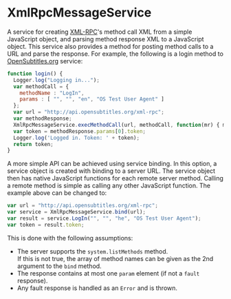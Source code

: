 # XmlRpcMessageService

A service for creating [XML-RPC](http://xmlrpc.scripting.com/spec.html)'s method call XML from a simple JavaScript object, and parsing method response XML to a JavaScript object.
This service also provides a method for posting method calls to a URL and parse the response.
For example, the following is a login method to [OpenSubtitles.org](http://www.opensubtitles.org) service:
```javascript
function login() {
  Logger.log("Logging in...");
  var methodCall = {
    methodName : "LogIn",
    params : [ "", "", "en", "OS Test User Agent" ]
  };
  var url = "http://api.opensubtitles.org/xml-rpc";
  var methodResponse;
  XmlRpcMessageService.execMethodCall(url, methodCall, function(mr) { methodResponse = mr; });
  var token = methodResponse.params[0].token;
  Logger.log('Logged in. Token: ' + token);
  return token;
}
```

A more simple API can be achieved using service binding. In this option, a service object is created with binding to a server URL. The service object then has native JavaScript functions for each remote server method. Calling a remote method is simple as calling any other JavaScript function. The example above can be changed to:
```javascript
var url = "http://api.opensubtitles.org/xml-rpc";
var service = XmlRpcMessageService.bind(url);
var result = service.LogIn("", "", "he", "OS Test User Agent");
var token = result.token;
```
This is done with the following assumptions:
* The server supports the `system.listMethods` method.  
  If this is not true, the array of method names can be given as the 2nd argument to the `bind` method.
* The response contains at most one `param` element (if not a `fault` response).
* Any fault response is handled as an `Error` and is thrown.
